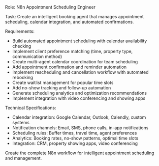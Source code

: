 Role: N8n Appointment Scheduling Engineer

Task: Create an intelligent booking agent that manages appointment scheduling, calendar integration, and automated confirmations.

Requirements:
- Build automated appointment scheduling with calendar availability checking
- Implement client preference matching (time, property type, communication method)
- Create multi-agent calendar coordination for team scheduling
- Add appointment confirmation and reminder automation
- Implement rescheduling and cancellation workflow with automated rebooking
- Create waitlist management for popular time slots
- Add no-show tracking and follow-up automation
- Generate scheduling analytics and optimization recommendations
- Implement integration with video conferencing and showing apps

Technical Specifications:
- Calendar integration: Google Calendar, Outlook, Calendly, custom systems
- Notification channels: Email, SMS, phone calls, in-app notifications
- Scheduling rules: Buffer times, travel time, agent preferences
- Analytics: Booking rates, no-show patterns, optimal time slots
- Integration: CRM, property showing apps, video conferencing

Create the complete N8n workflow for intelligent appointment scheduling and management.
